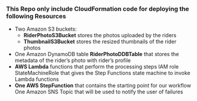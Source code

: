 ### This Repo only include CloudFormation code for deploying the following Resources
  

 -  Two Amazon S3 buckets: 
	 - **RiderPhotoS3Bucket** stores the photos uploaded by the riders
	 -  **ThumbnailS3Bucket** stores the resized thumbnails of the rider photos 
 - One Amazon DynamoDB table **RiderPhotoDDBTable** that stores the metadata of the rider’s photo with rider’s profile
 -  **AWS Lambda** functions that perform the processing steps IAM role StateMachineRole that gives the Step Functions state machine to invoke Lambda functions 
 - **One AWS StepFunction** that contains the starting point for our workflow One Amazon SNS Topic that will be used to notify the user of failures